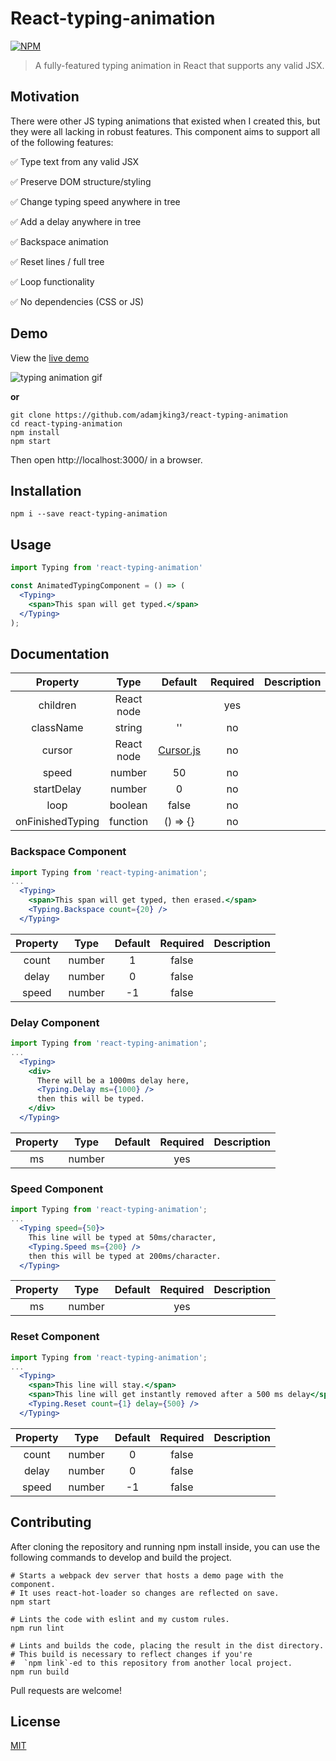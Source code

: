 React-typing-animation
============
[![NPM](https://nodei.co/npm/react-typing-animation.png)](https://npmjs.org/package/react-typing-animation)

> A fully-featured typing animation in React that supports any valid JSX.

## Motivation

There were other JS typing animations that existed when I created this, but they were all lacking in robust features. This component aims to support all of the following features:

✅ Type text from any valid JSX

✅ Preserve DOM structure/styling

✅ Change typing speed anywhere in tree

✅ Add a delay anywhere in tree

✅ Backspace animation

✅ Reset lines / full tree

✅ Loop functionality

✅ No dependencies (CSS or JS)


## Demo

View the [live demo](https://adamjking3.github.io/react-typing-animation-example/)

![typing animation gif](https://github.com/adamjking3/react-typing-animation/blob/master/typing.gif)

**or**

```shell
git clone https://github.com/adamjking3/react-typing-animation
cd react-typing-animation
npm install
npm start
```

Then open http://localhost:3000/ in a browser.

## Installation

```shell
npm i --save react-typing-animation
```

## Usage

```jsx
import Typing from 'react-typing-animation'

const AnimatedTypingComponent = () => (
  <Typing>
    <span>This span will get typed.</span>
  </Typing>
);
```


## Documentation

|     Property     |    Type    |       Default       | Required | Description |
|:----------------:|:----------:|:-------------------:|:--------:|:-----------:|
|     children     | React node |                     |    yes   |             |
|     className    |   string   |          ''         |    no    |             |
|      cursor      | React node | [Cursor.js](https://github.com/adamjking3/react-typing-animation/blob/master/src/Cursor.js)         |    no    |             |
|       speed      |   number   |          50         |    no    |             |
|    startDelay    |   number   |          0          |    no    |             |
|       loop       |   boolean  |        false        |    no    |             |
| onFinishedTyping |  function  |       () => {}      |    no    |             |


### Backspace Component

```jsx
import Typing from 'react-typing-animation';
...
  <Typing>
    <span>This span will get typed, then erased.</span>
    <Typing.Backspace count={20} />
  </Typing>
```

| Property |  Type  | Default | Required | Description |
|:--------:|:------:|:-------:|:--------:|:-----------:|
|   count  | number |    1    |   false  |             |
|   delay  | number |    0    |   false  |             |
|   speed  | number |    -1   |   false  |             |

### Delay Component

```jsx
import Typing from 'react-typing-animation';
...
  <Typing>
    <div>
      There will be a 1000ms delay here,
      <Typing.Delay ms={1000} />
      then this will be typed.
    </div>
  </Typing>
```

| Property |  Type  | Default | Required | Description |
|:--------:|:------:|:-------:|:--------:|:-----------:|
|    ms    | number |         |    yes   |             |

### Speed Component

```jsx
import Typing from 'react-typing-animation';
...
  <Typing speed={50}>
    This line will be typed at 50ms/character,
    <Typing.Speed ms={200} />
    then this will be typed at 200ms/character.
  </Typing>
```

| Property |  Type  | Default | Required | Description |
|:--------:|:------:|:-------:|:--------:|:-----------:|
|    ms    | number |         |    yes   |             |

### Reset Component

```jsx
import Typing from 'react-typing-animation';
...
  <Typing>
    <span>This line will stay.</span>
    <span>This line will get instantly removed after a 500 ms delay</span>
    <Typing.Reset count={1} delay={500} />
  </Typing>
```

| Property |  Type  | Default | Required | Description |
|:--------:|:------:|:-------:|:--------:|:-----------:|
|   count  | number |    0    |   false  |             |
|   delay  | number |    0    |   false  |             |
|   speed  | number |    -1   |   false  |             |

## Contributing

After cloning the repository and running npm install inside, you can use the following commands to develop and build the project.

```shell
# Starts a webpack dev server that hosts a demo page with the component.
# It uses react-hot-loader so changes are reflected on save.
npm start

# Lints the code with eslint and my custom rules.
npm run lint

# Lints and builds the code, placing the result in the dist directory.
# This build is necessary to reflect changes if you're
#  `npm link`-ed to this repository from another local project.
npm run build
```

Pull requests are welcome!

## License
[MIT](https://github.com/adamjking3/react-typing-animation/blob/master/LICENSE)
